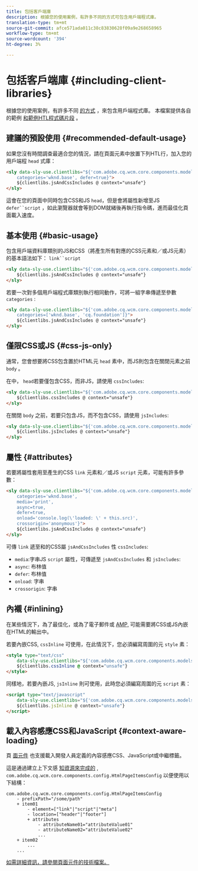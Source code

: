 ```yaml
---
title: 包括客戶端庫
description: 根據您的使用案例，有許多不同的方式可包含用戶端程式庫。
translation-type: tm+mt
source-git-commit: afce571ada011c38c83830628f09a9e268658965
workflow-type: tm+mt
source-wordcount: '394'
ht-degree: 3%

---
```



# 包括客戶端庫 {#including-client-libraries}

根據您的使用案例，有許多不同 [的方式](/help/developing/archetype/uifrontend.md#clientlibs) ，來包含用戶端程式庫。 本檔案提供各自的範例 [和範例HTL程式碼片段](https://docs.adobe.com/content/help/zh-Hant/experience-manager-htl/using/overview.html) 。

## 建議的預設使用 {#recommended-default-usage}

如果您沒有時間調查最適合您的情況，請在頁面元素中放置下列HTL行，加入您的用戶端程 `head` 式庫：

```html
<sly data-sly-use.clientlibs="${'com.adobe.cq.wcm.core.components.models.ClientLibraries' @
    categories='wknd.base', defer=true}">
    ${clientlibs.jsAndCssIncludes @ context="unsafe"}
</sly>
```

這會在您的頁面中同時包含CSS和JS `head`，但是會將屬性新增至JS `defer``script` ，如此瀏覽器就會等到DOM就緒後再執行指令碼，進而最佳化頁面載入速度。

## 基本使用 {#basic-usage}

包含用戶端資料庫類別的JS和CSS（將產生所有對應的CSS元素和／或JS元素）的基本語法如下： `link``script`

```html
<sly data-sly-use.clientlibs="${'com.adobe.cq.wcm.core.components.models.ClientLibraries' @ categories='wknd.base'}">
    ${clientlibs.jsAndCssIncludes @ context="unsafe"}
</sly>
```

若要一次對多個用戶端程式庫類別執行相同動作，可將一組字串傳遞至參數 `categories` :

```html
<sly data-sly-use.clientlibs="${'com.adobe.cq.wcm.core.components.models.ClientLibraries' @
    categories=['wknd.base', 'cq.foundation']}">
    ${clientlibs.jsAndCssIncludes @ context="unsafe"}
</sly>
```

## 僅限CSS或JS {#css-js-only}

通常，您會想要將CSS包含置於HTML元 `head` 素中，而JS則包含在關閉元素之前 `body` 。

在中， `head`若要僅包含CSS，而非JS，請使用 `cssIncludes`:

```html
<sly data-sly-use.clientlibs="${'com.adobe.cq.wcm.core.components.models.ClientLibraries' @ categories='wknd.base'}">
    ${clientlibs.cssIncludes @ context="unsafe"}
</sly>
```

在關閉 `body` 之前，若要只包含JS，而不包含CSS，請使用 `jsIncludes`:

```html
<sly data-sly-use.clientlibs="${'com.adobe.cq.wcm.core.components.models.ClientLibraries' @ categories='wknd.base'}">
    ${clientlibs.jsIncludes @ context="unsafe"}
</sly>
```

## 屬性 {#attributes}

若要將屬性套用至產生的CSS `link` 元素和／或JS `script` 元素，可能有許多參數：

```html
<sly data-sly-use.clientlibs="${'com.adobe.cq.wcm.core.components.models.ClientLibraries' @
    categories='wknd.base',
    media='print',
    async=true,
    defer=true,
    onload='console.log(\'loaded: \' + this.src)',
    crossorigin='anonymous'}">
    ${clientlibs.jsAndCssIncludes @ context="unsafe"}
</sly>
```

可傳 `link` 遞至和的CSS屬 `jsAndCssIncludes` 性 `cssIncludes`:

* `media`:字串JS `script` 屬性，可傳遞至 `jsAndCssIncludes` 和 `jsIncludes`:
* `async`: 布林值
* `defer`: 布林值
* `onload`: 字串
* `crossorigin`: 字串

## 內襯 {#inlining}

在某些情況下，為了最佳化，或為了電子郵件或 [AMP,](amp.md) 可能需要將CSS或JS內嵌在HTML的輸出中。

若要內嵌CSS, `cssInline` 可使用，在此情況下，您必須編寫周圍的元 `style` 素：

```html
<style type="text/css"
    data-sly-use.clientlibs="${'com.adobe.cq.wcm.core.components.models.ClientLibraries' @ categories='wknd.base'}">
    ${clientlibs.cssInline @ context="unsafe"}
</style>
```

同樣地，若要內嵌JS, `jsInline` 則可使用，此時您必須編寫周圍的元 `script` 素：

```html
<script type="text/javascript"
    data-sly-use.clientlibs="${'com.adobe.cq.wcm.core.components.models.ClientLibraries' @ categories='wknd.base'}">
    ${clientlibs.jsInline @ context="unsafe"}
</script>
```

## 載入內容感應CSS和JavaScript {#context-aware-loading}

頁 [面元件](/help/components/page.md) 也支援載入開發人員定義的內容感應CSS、JavaScript或中繼標籤。

這是通過建立上下文感 [知資源來完成的](context-aware-configs.md) , `com.adobe.cq.wcm.core.components.config.HtmlPageItemsConfig` 以便使用以下結構：

```text
com.adobe.cq.wcm.core.components.config.HtmlPageItemsConfig
    - prefixPath="/some/path"
    + item01
        - element=["link"|"script"|"meta"]
        - location=["header"|"footer"]
        + attributes
            - attributeName01="attributeValue01"
            - attributeName02="attributeValue02"
            ...
    + item02
        ...
    ...
```

[如需詳細資訊，請參閱頁面元件的技術檔案。](https://github.com/adobe/aem-core-wcm-components/tree/master/content/src/content/jcr_root/apps/core/wcm/components/page/v2/page#loading-of-context-aware-cssjs)
